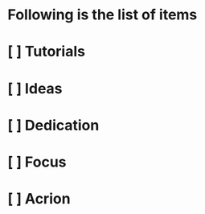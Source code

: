 # <h1>Following is the list of items </h1>
# [ ] Tutorials  
# [ ] Ideas
# [ ] Dedication
# [ ] Focus
# [ ] Acrion
